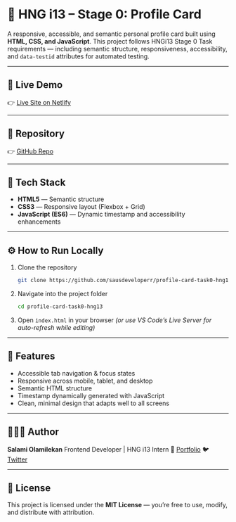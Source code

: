 # 🪪 HNG i13 – Stage 0: Profile Card

A responsive, accessible, and semantic personal profile card built using **HTML, CSS, and JavaScript**.
This project follows HNGi13 Stage 0 Task requirements — including semantic structure, responsiveness, accessibility, and `data-testid` attributes for automated testing.

---

## 🚀 Live Demo

👉 [Live Site on Netlify](https://your-netlify-url.netlify.app)

---

## 💾 Repository

👉 [GitHub Repo](https://github.com/sausdeveloperr/profile-card-task0-hng13)

---

## 🧰 Tech Stack

* **HTML5** — Semantic structure
* **CSS3** — Responsive layout (Flexbox + Grid)
* **JavaScript (ES6)** — Dynamic timestamp and accessibility enhancements

---

## ⚙️ How to Run Locally

1. Clone the repository

   ```bash
   git clone https://github.com/sausdeveloperr/profile-card-task0-hng13.git
   ```
2. Navigate into the project folder

   ```bash
   cd profile-card-task0-hng13
   ```
3. Open `index.html` in your browser
   *(or use VS Code’s Live Server for auto-refresh while editing)*

---

## 🧪 Features

* Accessible tab navigation & focus states
* Responsive across mobile, tablet, and desktop
* Semantic HTML structure
* Timestamp dynamically generated with JavaScript
* Clean, minimal design that adapts well to all screens

---

## 🧑🏾‍💻 Author

**Salami Olamilekan**
Frontend Developer | HNG i13 Intern
🔗 [Portfolio](https://github.com/sausdeveloperr)
🐦 [Twitter](https://x.com/Sausdeveloper)

---

## 🪪 License

This project is licensed under the **MIT License** — you’re free to use, modify, and distribute with attribution.